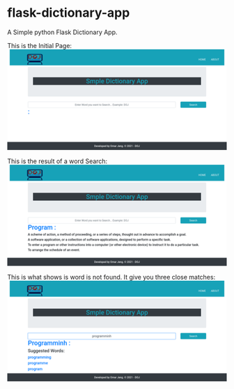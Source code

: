 # flask-dictionary-app
A Simple python Flask Dictionary App.

This is the Initial Page:
<img src="https://github.com/DOJ-gam/flask-dictionary-app/blob/main/screenshots/dic1.png" alt="Sample 1" />

This is the result of a word Search:
<img src="https://github.com/DOJ-gam/flask-dictionary-app/blob/main/screenshots/dic2.png" alt="Sample 2" />

This is what shows is word is not found. It give you three close matches:
<img src="https://github.com/DOJ-gam/flask-dictionary-app/blob/main/screenshots/dic3.png" alt="Sample 3" />

